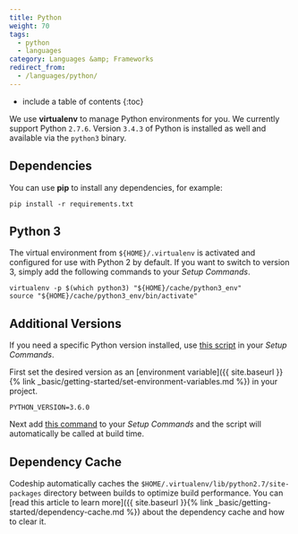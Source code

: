 ```yaml
---
title: Python
weight: 70
tags:
  - python
  - languages
category: Languages &amp; Frameworks
redirect_from:
  - /languages/python/
---
```


* include a table of contents
{:toc}

We use **virtualenv** to manage Python environments for you. We currently support Python `2.7.6`. Version `3.4.3` of Python is installed as well and available via the `python3` binary.

## Dependencies
You can use **pip** to install any dependencies, for example:

```shell
pip install -r requirements.txt
```

## Python 3
The virtual environment from `${HOME}/.virtualenv` is activated and configured for use with Python 2 by default. If you want to switch to version 3, simply add the following commands to your _Setup Commands_.

```shell
virtualenv -p $(which python3) "${HOME}/cache/python3_env"
source "${HOME}/cache/python3_env/bin/activate"
```

## Additional Versions
If you need a specific Python version installed, use [this script](https://github.com/codeship/scripts/blob/master/languages/python.sh) in your _Setup Commands_.

First set the desired version as an [environment variable]({{ site.baseurl }}{% link _basic/getting-started/set-environment-variables.md %}) in your project.

```shell
PYTHON_VERSION=3.6.0
```

Next add [this command](https://github.com/codeship/scripts/blob/master/languages/python.sh#L10) to your _Setup Commands_ and the script will automatically be called at build time.

## Dependency Cache

Codeship automatically caches the `$HOME/.virtualenv/lib/python2.7/site-packages` directory between builds to optimize build performance. You can [read this article to learn more]({{ site.baseurl }}{% link _basic/getting-started/dependency-cache.md %}) about the dependency cache and how to clear it.
